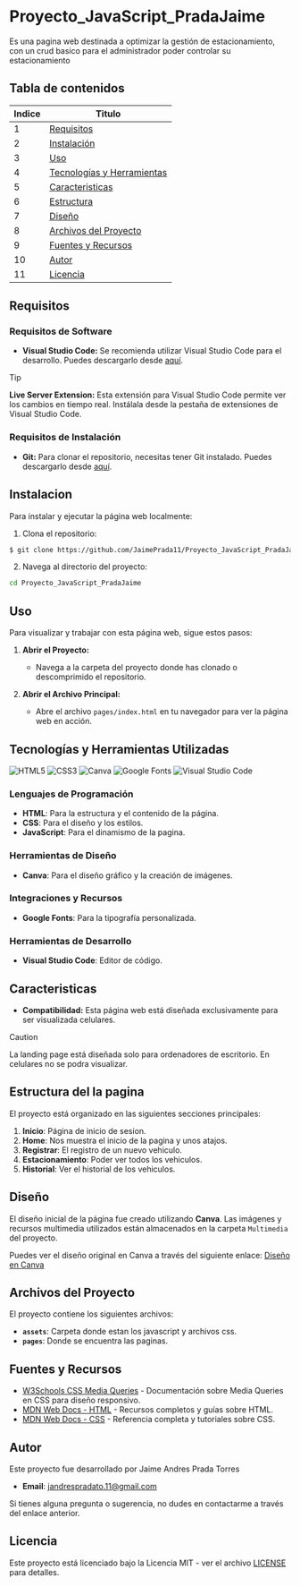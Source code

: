 # Proyecto_JavaScript_PradaJaime
Es una pagina web destinada a optimizar la gestión de estacionamiento, con un crud basico para el administrador poder controlar su estacionamiento

## Tabla de contenidos

| Indice | Titulo |
|--|--|
| 1 | [Requisitos](#requisitos)|
| 2 | [Instalación](#instalacion)|
| 3 | [Uso](#uso)|
| 4 | [Tecnologías y Herramientas](#tecnologías-y-herramientas-utilizadas) |
| 5 | [Caracteristicas](#caracteristicas)|
| 6 | [Estructura](#estructura-del-landing-page) |
| 7 | [Diseño](#diseño)|
| 8 | [Archivos del Proyecto](#archivos-del-proyecto) |
| 9 | [Fuentes y Recursos](#fuentes-y-recursos)|
| 10 | [Autor](#autor)|
| 11 | [Licencia](#licencia)|


## Requisitos

### Requisitos de Software

- **Visual Studio Code:** Se recomienda utilizar Visual Studio Code para el desarrollo. Puedes descargarlo desde [aquí](https://code.visualstudio.com/).
  
> [!TIP]
> **Live Server Extension:** Esta extensión para Visual Studio Code permite ver los cambios en tiempo real. Instálala desde la pestaña de extensiones de Visual Studio Code.


### Requisitos de Instalación

- **Git:** Para clonar el repositorio, necesitas tener Git instalado. Puedes descargarlo desde [aquí](https://git-scm.com/).


## Instalacion
Para instalar y ejecutar la página web localmente:

   1. Clona el repositorio:
   ```bash
   $ git clone https://github.com/JaimePrada11/Proyecto_JavaScript_PradaJaime.git
   ```
   2. Navega al directorio del proyecto:
   
   ```bash
   cd Proyecto_JavaScript_PradaJaime
   ```

## Uso
Para visualizar y trabajar con esta página web, sigue estos pasos:
1. **Abrir el Proyecto:**
   - Navega a la carpeta del proyecto donde has clonado o descomprimido el repositorio.
     
2. **Abrir el Archivo Principal:**
   - Abre el archivo `pages/index.html` en tu navegador para ver la página web en acción.



## Tecnologías y Herramientas Utilizadas

![HTML5](https://img.shields.io/badge/html5-%23E34F26.svg?style=for-the-badge&logo=html5&logoColor=white)
![CSS3](https://img.shields.io/badge/css3-%231572B6.svg?style=for-the-badge&logo=css3&logoColor=white)
![Canva](https://img.shields.io/badge/Canva-%2300C4CC.svg?style=for-the-badge&logo=canva&logoColor=white)
![Google Fonts](https://img.shields.io/badge/Google%20Fonts-%23F5F5F5.svg?style=for-the-badge&logo=googlefonts&logoColor=black)
![Visual Studio Code](https://img.shields.io/badge/Visual%20Studio%20Code-%230078d7.svg?style=for-the-badge&logo=visual-studio-code&logoColor=white)

### Lenguajes de Programación
- **HTML**: Para la estructura y el contenido de la página.
- **CSS**: Para el diseño y los estilos.
- **JavaScript**: Para el dinamismo de la pagina.

### Herramientas de Diseño
- **Canva**: Para el diseño gráfico y la creación de imágenes.

### Integraciones y Recursos
- **Google Fonts**: Para la tipografía personalizada.

### Herramientas de Desarrollo
- **Visual Studio Code**: Editor de código.


## Caracteristicas

- **Compatibilidad:** Esta página web está diseñada exclusivamente para ser visualizada celulares. 


> [!CAUTION]
> La landing page está diseñada solo para ordenadores de escritorio. En celulares no se podra visualizar.


## Estructura del la pagina

El proyecto está organizado en las siguientes secciones principales:

1. **Inicio**: Página de inicio de sesion.
2. **Home**: Nos muestra el inicio de la pagina y unos atajos.
3. **Registrar**: El registro de un nuevo vehiculo.
4. **Estacionamiento**: Poder ver todos los vehiculos.
5. **Historial**: Ver el historial de los vehiculos.

## Diseño

El diseño inicial de la página fue creado utilizando **Canva**. Las imágenes y recursos multimedia utilizados están almacenados en la carpeta `Multimedia` del proyecto.


Puedes ver el diseño original en Canva a través del siguiente enlace: [Diseño en Canva](https://www.canva.com/design/DAGPiUnQIQo/zsXGxJB3xhqQFrpLhYNQgw/edit)


## Archivos del Proyecto

El proyecto contiene los siguientes archivos:

- **`assets`**: Carpeta donde estan los javascript y archivos css.
- **`pages`**: Donde se encuentra las paginas.



## Fuentes y Recursos
- [W3Schools CSS Media Queries](https://www.w3schools.com/css/css_rwd_mediaqueries.asp) - Documentación sobre Media Queries en CSS para diseño responsivo.
- [MDN Web Docs - HTML](https://developer.mozilla.org/en-US/docs/Web/HTML) - Recursos completos y guías sobre HTML.
- [MDN Web Docs - CSS](https://developer.mozilla.org/en-US/docs/Web/CSS) - Referencia completa y tutoriales sobre CSS.

## Autor
Este proyecto fue desarrollado por Jaime Andres Prada Torres

- **Email**: [jandrespradato.11@gmail.com](mailto:jandrespradato.11@gmail.com)

Si tienes alguna pregunta o sugerencia, no dudes en contactarme a través del enlace anterior.

## Licencia

Este proyecto está licenciado bajo la Licencia MIT - ver el archivo [LICENSE](LICENSE) para detalles.
